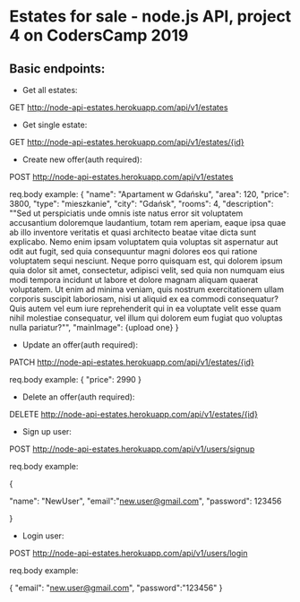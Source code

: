 # Estates for sale - node.js API, project 4 on CodersCamp 2019

## Basic endpoints:

- Get all estates:

GET http://node-api-estates.herokuapp.com/api/v1/estates

- Get single estate:

GET http://node-api-estates.herokuapp.com/api/v1/estates/{id}

- Create new offer(auth required):

POST http://node-api-estates.herokuapp.com/api/v1/estates

req.body example:
{
"name": "Apartament w Gdańsku",
"area": 120,
"price": 3800,
"type": "mieszkanie",
"city": "Gdańsk",
"rooms": 4,
"description": "\"Sed ut perspiciatis unde omnis iste natus error sit voluptatem accusantium doloremque laudantium, totam rem aperiam, eaque ipsa quae ab illo inventore veritatis et quasi architecto beatae vitae dicta sunt explicabo. Nemo enim ipsam voluptatem quia voluptas sit aspernatur aut odit aut fugit, sed quia consequuntur magni dolores eos qui ratione voluptatem sequi nesciunt. Neque porro quisquam est, qui dolorem ipsum quia dolor sit amet, consectetur, adipisci velit, sed quia non numquam eius modi tempora incidunt ut labore et dolore magnam aliquam quaerat voluptatem. Ut enim ad minima veniam, quis nostrum exercitationem ullam corporis suscipit laboriosam, nisi ut aliquid ex ea commodi consequatur? Quis autem vel eum iure reprehenderit qui in ea voluptate velit esse quam nihil molestiae consequatur, vel illum qui dolorem eum fugiat quo voluptas nulla pariatur?\"",
"mainImage": {upload one}
}

- Update an offer(auth required):

PATCH http://node-api-estates.herokuapp.com/api/v1/estates/{id}

req.body example:
{
"price": 2990
}

- Delete an offer(auth required):

DELETE http://node-api-estates.herokuapp.com/api/v1/estates/{id}

- Sign up user:

POST http://node-api-estates.herokuapp.com/api/v1/users/signup

req.body example:

{

"name": "NewUser",
"email":"new.user@gmail.com",
"password": 123456

}

- Login user:

POST http://node-api-estates.herokuapp.com/api/v1/users/login

req.body example:

{
"email": "new.user@gmail.com",
"password":"123456"
}
